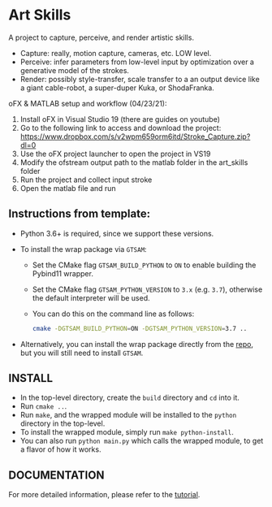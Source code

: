 # Art Skills

A project to capture, perceive, and render artistic skills.

- Capture: really, motion capture, cameras, etc. LOW level.
- Perceive: infer parameters from low-level input by optimization over a generative model of the strokes.
- Render: possibly style-transfer, scale transfer to a an output device like a giant cable-robot, a super-duper Kuka, or ShodaFranka.

oFX & MATLAB setup and workflow (04/23/21):
1) Install oFX in Visual Studio 19 (there are guides on youtube)
2) Go to the following link to access and download the project: https://www.dropbox.com/s/v2wpm659orm6itd/Stroke_Capture.zip?dl=0
3) Use the oFX project launcher to open the project in VS19
4) Modify the ofstream output path to the matlab folder in the art_skills folder
5) Run the project and collect input stroke
6) Open the matlab file and run

## Instructions from template:

- Python 3.6+ is required, since we support these versions.
- To install the wrap package via `GTSAM`:

  - Set the CMake flag `GTSAM_BUILD_PYTHON` to `ON` to enable building the Pybind11 wrapper.
  - Set the CMake flag `GTSAM_PYTHON_VERSION` to `3.x` (e.g. `3.7`), otherwise the default interpreter will be used.
  - You can do this on the command line as follows:

    ```sh
    cmake -DGTSAM_BUILD_PYTHON=ON -DGTSAM_PYTHON_VERSION=3.7 ..
    ```
- Alternatively, you can install the wrap package directly from the [repo](https://github.com/borglab/wrap), but you will still need to install `GTSAM`.

## INSTALL

- In the top-level directory, create the `build` directory and `cd` into it.
- Run `cmake ..`.
- Run `make`, and the wrapped module will be installed to the `python` directory in the top-level.
- To install the wrapped module, simply run `make python-install`.
- You can also run `python main.py` which calls the wrapped module, to get a flavor of how it works.

## DOCUMENTATION

For more detailed information, please refer to the [tutorial](TUTORIAL.md).
